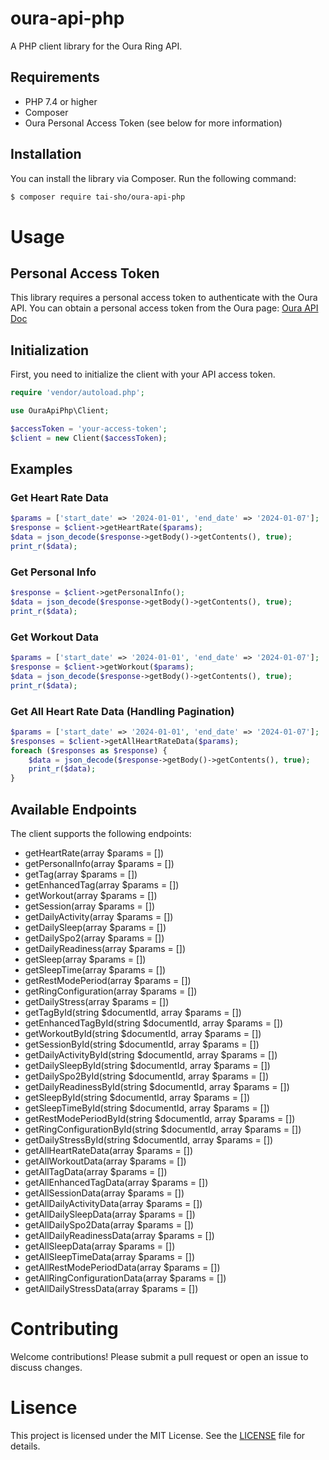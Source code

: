 # oura-api-php

A PHP client library for the Oura Ring API.

## Requirements

- PHP 7.4 or higher
- Composer
- Oura Personal Access Token (see below for more information)

## Installation

You can install the library via Composer. Run the following command:

```bash
$ composer require tai-sho/oura-api-php
```

# Usage
## Personal Access Token
This library requires a personal access token to authenticate with the Oura API. You can obtain a personal access token from the Oura page:
[Oura API Doc](https://cloud.ouraring.com/docs)

## Initialization
First, you need to initialize the client with your API access token.
```php
require 'vendor/autoload.php';

use OuraApiPhp\Client;

$accessToken = 'your-access-token';
$client = new Client($accessToken);
```

## Examples
### Get Heart Rate Data
```php
$params = ['start_date' => '2024-01-01', 'end_date' => '2024-01-07'];
$response = $client->getHeartRate($params);
$data = json_decode($response->getBody()->getContents(), true);
print_r($data);
```
### Get Personal Info
```php
$response = $client->getPersonalInfo();
$data = json_decode($response->getBody()->getContents(), true);
print_r($data);

```
### Get Workout Data
```php
$params = ['start_date' => '2024-01-01', 'end_date' => '2024-01-07'];
$response = $client->getWorkout($params);
$data = json_decode($response->getBody()->getContents(), true);
print_r($data);
```
### Get All Heart Rate Data (Handling Pagination)
```php
$params = ['start_date' => '2024-01-01', 'end_date' => '2024-01-07'];
$responses = $client->getAllHeartRateData($params);
foreach ($responses as $response) {
    $data = json_decode($response->getBody()->getContents(), true);
    print_r($data);
}

```
## Available Endpoints
The client supports the following endpoints:

- getHeartRate(array $params = [])
- getPersonalInfo(array $params = [])
- getTag(array $params = [])
- getEnhancedTag(array $params = [])
- getWorkout(array $params = [])
- getSession(array $params = [])
- getDailyActivity(array $params = [])
- getDailySleep(array $params = [])
- getDailySpo2(array $params = [])
- getDailyReadiness(array $params = [])
- getSleep(array $params = [])
- getSleepTime(array $params = [])
- getRestModePeriod(array $params = [])
- getRingConfiguration(array $params = [])
- getDailyStress(array $params = [])
- getTagById(string $documentId, array $params = [])
- getEnhancedTagById(string $documentId, array $params = [])
- getWorkoutById(string $documentId, array $params = [])
- getSessionById(string $documentId, array $params = [])
- getDailyActivityById(string $documentId, array $params = [])
- getDailySleepById(string $documentId, array $params = [])
- getDailySpo2ById(string $documentId, array $params = [])
- getDailyReadinessById(string $documentId, array $params = [])
- getSleepById(string $documentId, array $params = [])
- getSleepTimeById(string $documentId, array $params = [])
- getRestModePeriodById(string $documentId, array $params = [])
- getRingConfigurationById(string $documentId, array $params = [])
- getDailyStressById(string $documentId, array $params = [])
- getAllHeartRateData(array $params = [])
- getAllWorkoutData(array $params = [])
- getAllTagData(array $params = [])
- getAllEnhancedTagData(array $params = [])
- getAllSessionData(array $params = [])
- getAllDailyActivityData(array $params = [])
- getAllDailySleepData(array $params = [])
- getAllDailySpo2Data(array $params = [])
- getAllDailyReadinessData(array $params = [])
- getAllSleepData(array $params = [])
- getAllSleepTimeData(array $params = [])
- getAllRestModePeriodData(array $params = [])
- getAllRingConfigurationData(array $params = [])
- getAllDailyStressData(array $params = [])

# Contributing
Welcome contributions! Please submit a pull request or open an issue to discuss changes.

# Lisence
This project is licensed under the MIT License. See the [LICENSE](https://github.com/tai-sho/oura-api-php/blob/main/LICENSE) file for details.
